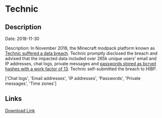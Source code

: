 # Technic

## Description

Date: 2018-11-30

Description:
In November 2018, the Minecraft modpack platform known as <a href="https://www.technicpack.net/article/forums-database-breach.149" target="_blank" rel="noopener">Technic suffered a data breach</a>. Technic promptly disclosed the breach and advised that the impacted data included over 265k unique users' email and IP addresses, chat logs, private messages and <a href="https://twitter.com/PedroACunha/status/1069740224497020929" target="_blank" rel="noopener">passwords stored as bcrypt hashes with a work factor of 13</a>. Technic self-submitted the breach to HIBP.


['Chat logs', 'Email addresses', 'IP addresses', 'Passwords', 'Private messages', 'Time zones']

## Links

[Download Link](https://link-to.net/1229997/498.426538236888/dynamic/?r=aHR0cHM6Ly93d3cubWVkaWFmaXJlLmNvbS92aWV3L3JhUHZMTnh2WGpueDcydC90ZWNobmljcGFjay5uZXQvZmlsZQ==)